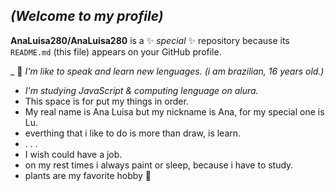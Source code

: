 ## *(Welcome to my profile)*
**AnaLuisa280/AnaLuisa280** is a ✨ _special_ ✨ repository because its `README.md` (this file) appears on your GitHub profile.

_ 🌟 *I'm like to speak and learn new lenguages.* *(i am brazilian, 16 years old.)*
- *I'm studying JavaScript & computing lenguage on alura.*
- This space is for put my things in order.
- My real name is Ana Luisa but my nickname is Ana, for my special one is Lu.
- everthing that i like to do is more than draw, is learn.
-  . . .
- I wish could have a job.
- on my rest times i always paint or sleep, because i have to study.
- plants are my favorite hobby 🌲


